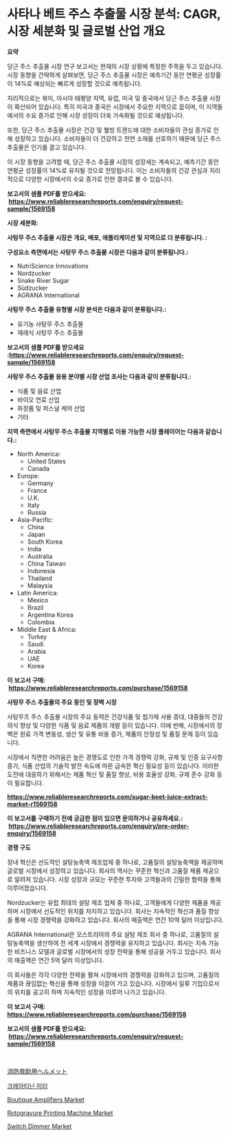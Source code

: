 <p><h1>사타나 베트 주스 추출물 시장 분석: CAGR, 시장 세분화 및 글로벌 산업 개요</h1></p><p><strong>요약</strong></p>
<p><p>당근 주스 추출물 시장 연구 보고서는 현재의 시장 상황에 특정한 주목을 두고 있습니다. 시장 동향을 간략하게 살펴보면, 당근 주스 추출물 시장은 예측기간 동안 연평균 성장률이 14%로 예상되는 빠르게 성장할 것으로 예측됩니다.</p><p>지리적으로는 북미, 아시아 태평양 지역, 유럽, 미국 및 중국에서 당근 주스 추출물 시장이 확산되어 있습니다. 특히 미국과 중국은 시장에서 주요한 지역으로 꼽히며, 이 지역들에서의 수요 증가로 인해 시장 성장이 더욱 가속화될 것으로 예상됩니다.</p><p>또한, 당근 주스 추출물 시장은 건강 및 웰빙 트렌드에 대한 소비자들의 관심 증가로 인해 성장하고 있습니다. 소비자들이 더 건강하고 천연 소재를 선호하기 때문에 당근 주스 추출물은 인기를 끌고 있습니다.</p><p>이 시장 동향을 고려할 때, 당근 주스 추출물 시장의 성장세는 계속되고, 예측기간 동안 연평균 성장률이 14%로 유지될 것으로 전망됩니다. 이는 소비자들의 건강 관심과 지리적으로 다양한 시장에서의 수요 증가로 인한 결과로 볼 수 있습니다.</p></p>
<p><strong>보고서의 샘플 PDF를 받으세요: &nbsp;<a href="https://www.reliableresearchreports.com/enquiry/request-sample/1569158">https://www.reliableresearchreports.com/enquiry/request-sample/1569158</a></strong></p>
<p><strong>시장 세분화:</strong></p>
<p><strong> 사탕무 주스 추출물 시장은 개요, 배포, 애플리케이션 및 지역으로 더 분류됩니다. :</strong></p>
<p><strong>구성요소 측면에서는 사탕무 주스 추출물 시장은 다음과 같이 분류됩니다.:</strong></p>
<p><ul><li>NutriScience Innovations</li><li>Nordzucker</li><li>Snake River Sugar</li><li>Südzucker</li><li>AGRANA International</li></ul></p>
<p><strong> 사탕무 주스 추출물 유형별 시장 분석은 다음과 같이 분류됩니다.:</strong></p>
<p><ul><li>유기농 사탕무 주스 추출물</li><li>재래식 사탕무 주스 추출물</li></ul></p>
<p><strong>보고서의 샘플 PDF를 받으세요 :<a href="https://www.reliableresearchreports.com/enquiry/request-sample/1569158">https://www.reliableresearchreports.com/enquiry/request-sample/1569158</a></strong></p>
<p><strong> 사탕무 주스 추출물 응용 분야별 시장 산업 조사는 다음과 같이 분류됩니다.:</strong></p>
<p><ul><li>식품 및 음료 산업</li><li>바이오 연료 산업</li><li>화장품 및 퍼스널 케어 산업</li><li>기타</li></ul></p>
<p><strong>지역 측면에서 사탕무 주스 추출물 지역별로 이용 가능한 시장 플레이어는 다음과 같습니다.:</strong></p>
<p><ul>
    <li>
        North America:
        <ul>
            <li>United States</li>
            <li>Canada</li>
        </ul>
    </li>
    <li>
        Europe:
        <ul>
            <li>Germany</li>
            <li>France</li>
            <li>U.K.</li>
            <li>Italy</li>
            <li>Russia</li>
        </ul>
    </li>
    <li>
        Asia-Pacific:
        <ul>
            <li>China</li>
            <li>Japan</li>
            <li>South Korea</li>
            <li>India</li>
            <li>Australia</li>
            <li>China Taiwan</li>
            <li>Indonesia</li>
            <li>Thailand</li>
            <li>Malaysia</li>
        </ul>
    </li>
    <li>
        Latin America:
        <ul>
            <li>Mexico</li>
            <li>Brazil</li>
            <li>Argentina Korea</li>
            <li>Colombia</li>
        </ul>
    </li>
    <li>
        Middle East & Africa:
        <ul>
            <li>Turkey</li>
            <li>Saudi</li>
            <li>Arabia</li>
            <li>UAE</li>
            <li>Korea</li>
        </ul>
    </li>
    </ul></p>
<p><strong>이 보고서 구매: &nbsp;<a href="https://www.reliableresearchreports.com/purchase/1569158">https://www.reliableresearchreports.com/purchase/1569158</a></strong></p>
<p><strong>사탕무 주스 추출물의 주요 동인 및 장벽 시장</strong></p>
<p><p>사탕무즈 주스 추출물 시장의 주요 동력은 건강식품 및 첨가제 사용 증대, 대중들의 건강 의식 향상 및 다양한 식품 및 음료 제품의 개발 등이 있습니다. 이에 반해, 시장에서의 장벽은 원료 가격 변동성, 생산 및 유통 비용 증가, 제품의 안정성 및 품질 문제 등이 있습니다.</p><p>시장에서 직면한 어려움은 높은 경쟁도로 인한 가격 경쟁력 강화, 규제 및 인증 요구사항 증가, 식품 산업의 기술적 발전 속도에 따른 급속한 혁신 필요성 등이 있습니다. 이러한 도전에 대응하기 위해서는 제품 혁신 및 품질 향상, 비용 효율성 강화, 규제 준수 강화 등이 필요합니다.</p></p>
<p><strong><a href="https://www.reliableresearchreports.com/sugar-beet-juice-extract-market-r1569158">https://www.reliableresearchreports.com/sugar-beet-juice-extract-market-r1569158</a></strong></p>
<p><strong>이 보고서를 구매하기 전에 궁금한 점이 있으면 문의하거나 공유하세요.: &nbsp;<a href="https://www.reliableresearchreports.com/enquiry/pre-order-enquiry/1569158">https://www.reliableresearchreports.com/enquiry/pre-order-enquiry/1569158</a></strong></p>
<p><strong>경쟁 구도</strong></p>
<p><p>장내 혁신은 선도적인 설탕농축액 제조업체 중 하나로, 고품질의 설탕농축액을 제공하며 글로벌 시장에서 성장하고 있습니다. 회사의 역사는 꾸준한 혁신과 고품질 제품 제공으로 알려져 있습니다. 시장 성장과 규모는 꾸준한 투자와 고객들과의 긴밀한 협력을 통해 이루어졌습니다.</p><p>Nordzucker는 유럽 최대의 설탕 제조 업체 중 하나로, 고객들에게 다양한 제품을 제공하며 시장에서 선도적인 위치를 차지하고 있습니다. 회사는 지속적인 혁신과 품질 향상을 통해 시장 경쟁력을 강화하고 있습니다. 회사의 매출액은 연간 10억 달러 이상입니다.</p><p>AGRANA International은 오스트리아의 주요 설탕 제조 회사 중 하나로, 고품질의 설탕농축액을 생산하여 전 세계 시장에서 경쟁력을 유지하고 있습니다. 회사는 지속 가능한 비즈니스 모델과 글로벌 시장에서의 성장 전략을 통해 성공을 거두고 있습니다. 회사의 매출액은 연간 5억 달러 이상입니다.</p><p>이 회사들은 각각 다양한 전략을 펼쳐 시장에서의 경쟁력을 강화하고 있으며, 고품질의 제품과 끊임없는 혁신을 통해 성장을 이끌어 가고 있습니다. 시장에서 일류 기업으로서의 위치를 공고히 하며 지속적인 성장을 이루어 나가고 있습니다.</p></p>
<p><strong>이 보고서 구매: &nbsp; <a href="https://www.reliableresearchreports.com/purchase/1569158">https://www.reliableresearchreports.com/purchase/1569158</a></strong></p>
<p><strong>보고서의 샘플 PDF를 받으세요: &nbsp;<a href="https://www.reliableresearchreports.com/enquiry/request-sample/1569158">https://www.reliableresearchreports.com/enquiry/request-sample/1569158</a></strong><strong></strong></p>
<p>&nbsp;</p>
<p><p><a href="https://github.com/vhemk0794148/Market-Research-Report-List-1/blob/main/251980730305.md">消防救助用ヘルメット</a></p><p><a href="https://github.com/Madalyell456456/Market-Research-Report-List-1/blob/main/792756827892.md">크레아티닌 미터</a></p><p><a href="https://view.publitas.com/reportprime-1/boutique-amplifiers-market-trends-and-market-analysis-forecasted-for-period-2024-2031/">Boutique Amplifiers Market</a></p><p><a href="https://github.com/edytherolanlouisejk1miz0wig/Market-Research-Report-List-2/blob/main/rotogravure-printing-machine-market.md">Rotogravure Printing Machine Market</a></p><p><a href="https://military-diascia-e68.notion.site/Switch-Dimmer-Market-Trends-and-Market-Analysis-forecasted-for-period-2024-2031-3c3dbca826de414794a84d90c54bbdc4">Switch Dimmer Market</a></p></p>